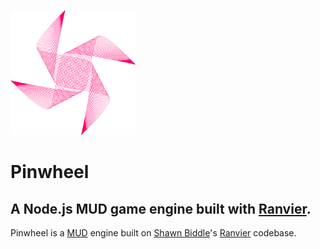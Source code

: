 ![Pinwheel](/resources/logo.png "Pinwheel")

# Pinwheel

## A Node.js MUD game engine built with [Ranvier](https://github.com/shawncplus/ranviermud).

Pinwheel is a [MUD](https://en.wikipedia.org/wiki/MUD) engine built on [Shawn Biddle](http://shawnbiddle.com)'s [Ranvier](https://github.com/shawncplus/ranviermud) codebase.
